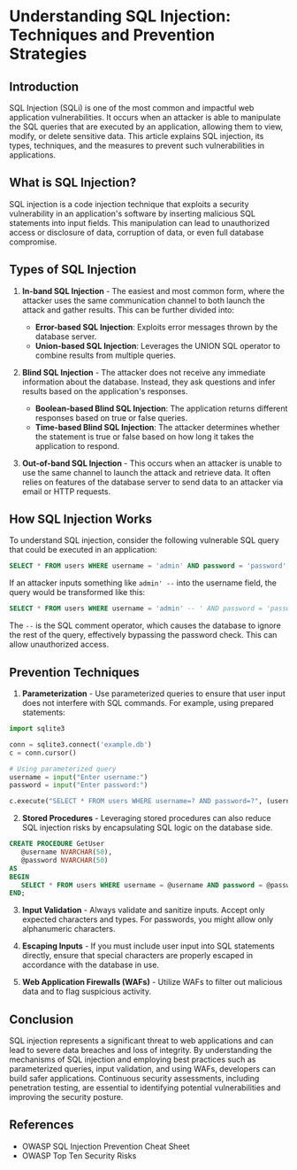 # Understanding SQL Injection: Techniques and Prevention Strategies

## Introduction
SQL Injection (SQLi) is one of the most common and impactful web application vulnerabilities. It occurs when an attacker is able to manipulate the SQL queries that are executed by an application, allowing them to view, modify, or delete sensitive data. This article explains SQL injection, its types, techniques, and the measures to prevent such vulnerabilities in applications.

## What is SQL Injection?
SQL injection is a code injection technique that exploits a security vulnerability in an application's software by inserting malicious SQL statements into input fields. This manipulation can lead to unauthorized access or disclosure of data, corruption of data, or even full database compromise.

## Types of SQL Injection
1. **In-band SQL Injection** - The easiest and most common form, where the attacker uses the same communication channel to both launch the attack and gather results. This can be further divided into:  
   - **Error-based SQL Injection**: Exploits error messages thrown by the database server.  
   - **Union-based SQL Injection**: Leverages the UNION SQL operator to combine results from multiple queries.
   
2. **Blind SQL Injection** - The attacker does not receive any immediate information about the database. Instead, they ask questions and infer results based on the application's responses.  
   - **Boolean-based Blind SQL Injection**: The application returns different responses based on true or false queries.  
   - **Time-based Blind SQL Injection**: The attacker determines whether the statement is true or false based on how long it takes the application to respond.

3. **Out-of-band SQL Injection** - This occurs when an attacker is unable to use the same channel to launch the attack and retrieve data. It often relies on features of the database server to send data to an attacker via email or HTTP requests.

## How SQL Injection Works
To understand SQL injection, consider the following vulnerable SQL query that could be executed in an application:

```sql
SELECT * FROM users WHERE username = 'admin' AND password = 'password';
```

If an attacker inputs something like `admin' --` into the username field, the query would be transformed like this:

```sql
SELECT * FROM users WHERE username = 'admin' -- ' AND password = 'password';
```

The `--` is the SQL comment operator, which causes the database to ignore the rest of the query, effectively bypassing the password check. This can allow unauthorized access.

## Prevention Techniques
1. **Parameterization** - Use parameterized queries to ensure that user input does not interfere with SQL commands. For example, using prepared statements:

```python
import sqlite3

conn = sqlite3.connect('example.db')
c = conn.cursor()

# Using parameterized query
username = input("Enter username:")
password = input("Enter password:")

c.execute("SELECT * FROM users WHERE username=? AND password=?", (username, password))
```

2. **Stored Procedures** - Leveraging stored procedures can also reduce SQL injection risks by encapsulating SQL logic on the database side.

```sql
CREATE PROCEDURE GetUser
   @username NVARCHAR(50),
   @password NVARCHAR(50)
AS
BEGIN
   SELECT * FROM users WHERE username = @username AND password = @password;
END;
```

3. **Input Validation** - Always validate and sanitize inputs. Accept only expected characters and types. For passwords, you might allow only alphanumeric characters.
   
4. **Escaping Inputs** - If you must include user input into SQL statements directly, ensure that special characters are properly escaped in accordance with the database in use.

5. **Web Application Firewalls (WAFs)** - Utilize WAFs to filter out malicious data and to flag suspicious activity.

## Conclusion
SQL injection represents a significant threat to web applications and can lead to severe data breaches and loss of integrity. By understanding the mechanisms of SQL injection and employing best practices such as parameterized queries, input validation, and using WAFs, developers can build safer applications. Continuous security assessments, including penetration testing, are essential to identifying potential vulnerabilities and improving the security posture.

## References
- OWASP SQL Injection Prevention Cheat Sheet
- OWASP Top Ten Security Risks
